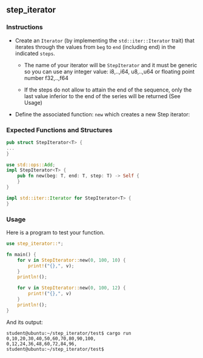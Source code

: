 ## step_iterator

### Instructions

- Create an `Iterator` (by implementing the `std::iter::Iterator` trait) that iterates through the values from `beg` to `end` (including end) in the indicated `steps`.

  - The name of your iterator will be `StepIterator` and it must be generic so you can use any integer value: i8,..,i64, u8,..,u64 or floating point number f32,..,f64

  - If the steps do not allow to attain the end of the sequence, only the last value inferior to the end of the series will be returned (See Usage)

- Define the associated function: `new` which creates a new Step iterator:

### Expected Functions and Structures

```rust
pub struct StepIterator<T> {
...
}

use std::ops::Add;
impl StepIterator<T> {
	pub fn new(beg: T, end: T, step: T) -> Self {
	}
}

impl std::iter::Iterator for StepIterator<T> {
}
```

### Usage

Here is a program to test your function.

```rust
use step_iterator::*;

fn main() {
	for v in StepIterator::new(0, 100, 10) {
		print!("{},", v);
	}
	println!();

	for v in StepIterator::new(0, 100, 12) {
		print!("{},", v)
	}
	println!();
}
```

And its output:

```console
student@ubuntu:~/step_iterator/test$ cargo run
0,10,20,30,40,50,60,70,80,90,100,
0,12,24,36,48,60,72,84,96,
student@ubuntu:~/step_iterator/test$
```
